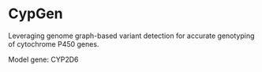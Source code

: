 # CypGen
Leveraging genome graph-based variant detection for accurate genotyping of cytochrome P450 genes.

Model gene: CYP2D6